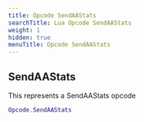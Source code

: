 ```yaml
---
title: Opcode SendAAStats
searchTitle: Lua Opcode SendAAStats
weight: 1
hidden: true
menuTitle: Opcode SendAAStats
---
```

## SendAAStats

This represents a SendAAStats opcode
```lua
Opcode.SendAAStats
```